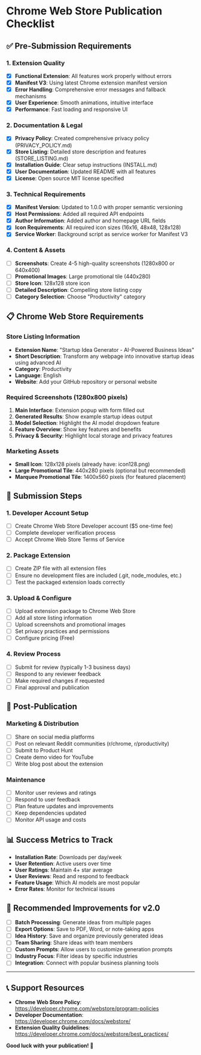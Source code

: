 # Chrome Web Store Publication Checklist

## ✅ Pre-Submission Requirements

### 1. Extension Quality
- [x] **Functional Extension**: All features work properly without errors
- [x] **Manifest V3**: Using latest Chrome extension manifest version
- [x] **Error Handling**: Comprehensive error messages and fallback mechanisms
- [x] **User Experience**: Smooth animations, intuitive interface
- [x] **Performance**: Fast loading and responsive UI

### 2. Documentation & Legal
- [x] **Privacy Policy**: Created comprehensive privacy policy (PRIVACY_POLICY.md)
- [x] **Store Listing**: Detailed store description and features (STORE_LISTING.md)
- [x] **Installation Guide**: Clear setup instructions (INSTALL.md)
- [x] **User Documentation**: Updated README with all features
- [x] **License**: Open source MIT license specified

### 3. Technical Requirements
- [x] **Manifest Version**: Updated to 1.0.0 with proper semantic versioning
- [x] **Host Permissions**: Added all required API endpoints
- [x] **Author Information**: Added author and homepage URL fields
- [x] **Icon Requirements**: All required icon sizes (16x16, 48x48, 128x128)
- [x] **Service Worker**: Background script as service worker for Manifest V3

### 4. Content & Assets
- [ ] **Screenshots**: Create 4-5 high-quality screenshots (1280x800 or 640x400)
- [ ] **Promotional Images**: Large promotional tile (440x280)
- [ ] **Store Icon**: 128x128 store icon
- [ ] **Detailed Description**: Compelling store listing copy
- [ ] **Category Selection**: Choose "Productivity" category

## 📋 Chrome Web Store Requirements

### Store Listing Information
- **Extension Name**: "Startup Idea Generator - AI-Powered Business Ideas"
- **Short Description**: Transform any webpage into innovative startup ideas using advanced AI
- **Category**: Productivity
- **Language**: English
- **Website**: Add your GitHub repository or personal website

### Required Screenshots (1280x800 pixels)
1. **Main Interface**: Extension popup with form filled out
2. **Generated Results**: Show example startup ideas output
3. **Model Selection**: Highlight the AI model dropdown feature
4. **Feature Overview**: Show key features and benefits
5. **Privacy & Security**: Highlight local storage and privacy features

### Marketing Assets
- **Small Icon**: 128x128 pixels (already have: icon128.png)
- **Large Promotional Tile**: 440x280 pixels (optional but recommended)
- **Marquee Promotional Tile**: 1400x560 pixels (for featured placement)

## 🚀 Submission Steps

### 1. Developer Account Setup
- [ ] Create Chrome Web Store Developer account ($5 one-time fee)
- [ ] Complete developer verification process
- [ ] Accept Chrome Web Store Terms of Service

### 2. Package Extension
- [ ] Create ZIP file with all extension files
- [ ] Ensure no development files are included (.git, node_modules, etc.)
- [ ] Test the packaged extension loads correctly

### 3. Upload & Configure
- [ ] Upload extension package to Chrome Web Store
- [ ] Add all store listing information
- [ ] Upload screenshots and promotional images
- [ ] Set privacy practices and permissions
- [ ] Configure pricing (Free)

### 4. Review Process
- [ ] Submit for review (typically 1-3 business days)
- [ ] Respond to any reviewer feedback
- [ ] Make required changes if requested
- [ ] Final approval and publication

## 🎯 Post-Publication

### Marketing & Distribution
- [ ] Share on social media platforms
- [ ] Post on relevant Reddit communities (r/chrome, r/productivity)
- [ ] Submit to Product Hunt
- [ ] Create demo video for YouTube
- [ ] Write blog post about the extension

### Maintenance
- [ ] Monitor user reviews and ratings
- [ ] Respond to user feedback
- [ ] Plan feature updates and improvements
- [ ] Keep dependencies updated
- [ ] Monitor API usage and costs

## 📊 Success Metrics to Track

- **Installation Rate**: Downloads per day/week
- **User Retention**: Active users over time
- **User Ratings**: Maintain 4+ star average
- **User Reviews**: Read and respond to feedback
- **Feature Usage**: Which AI models are most popular
- **Error Rates**: Monitor for technical issues

## 🔧 Recommended Improvements for v2.0

- [ ] **Batch Processing**: Generate ideas from multiple pages
- [ ] **Export Options**: Save to PDF, Word, or note-taking apps
- [ ] **Idea History**: Save and organize previously generated ideas
- [ ] **Team Sharing**: Share ideas with team members
- [ ] **Custom Prompts**: Allow users to customize generation prompts
- [ ] **Industry Focus**: Filter ideas by specific industries
- [ ] **Integration**: Connect with popular business planning tools

---

## 📞 Support Resources

- **Chrome Web Store Policy**: https://developer.chrome.com/webstore/program-policies
- **Developer Documentation**: https://developer.chrome.com/docs/webstore/
- **Extension Quality Guidelines**: https://developer.chrome.com/docs/webstore/best_practices/

**Good luck with your publication! 🚀**
